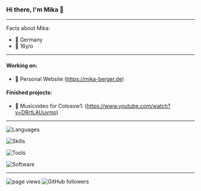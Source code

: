 ### Hi there, I'm Mika 👋

---

Facts about Mika:

- 🏡 Germany
- 🍰 16y/o

---
#### Working on:
- 💁 Personal Website (https://mika-berger.de)

#### Finished projects:
- 🎵 Musicvideo for Colosow1: (https://www.youtube.com/watch?v=DRrtLAUuymo)

---

![Languages](https://skillicons.dev/icons?i=html,css,lua)<p>

![Skills](https://skillicons.dev/icons?i=linux,azure)<p>

![Tools](https://skillicons.dev/icons?i=git,vscode,azure)<p>

![Software](https://skillicons.dev/icons?i=premiere,aftereffects,photoshop,discord,figma)<p>

---

<p align="left">
  <a>
    <img src="https://komarev.com/ghpvc/?username=mika-berger" alt="page views" />
  </a>
  </a>
  <a>
    <img alt="GitHub followers" src="https://img.shields.io/github/followers/mika-berger?color=blue&logo=github">
  </a>
</p>
